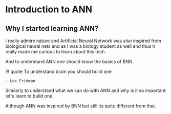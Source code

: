 # Introduction to ANN

## Why I started learning ANN?

I really admire nature and Artificial Neural Network was also inspired from biological neural nets and as I was a biology student as well and thus it really made me curious to learn about this tech. 

And to understand ANN one should know the basics of BNN. 

!!! quote
    To understand brain you should build one

    - Lex Fridman 

Similarly to understand what we can do with ANN and why is it so important let's learn to build one.

Although ANN was inspired by BNN but still its quite different from that.



